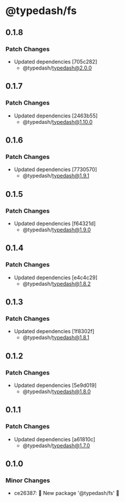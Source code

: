 # @typedash/fs

## 0.1.8

### Patch Changes

- Updated dependencies [705c282]
  - @typedash/typedash@2.0.0

## 0.1.7

### Patch Changes

- Updated dependencies [2463b55]
  - @typedash/typedash@1.10.0

## 0.1.6

### Patch Changes

- Updated dependencies [7730570]
  - @typedash/typedash@1.9.1

## 0.1.5

### Patch Changes

- Updated dependencies [f64321d]
  - @typedash/typedash@1.9.0

## 0.1.4

### Patch Changes

- Updated dependencies [e4c4c29]
  - @typedash/typedash@1.8.2

## 0.1.3

### Patch Changes

- Updated dependencies [1f8302f]
  - @typedash/typedash@1.8.1

## 0.1.2

### Patch Changes

- Updated dependencies [5e9d019]
  - @typedash/typedash@1.8.0

## 0.1.1

### Patch Changes

- Updated dependencies [a61810c]
  - @typedash/typedash@1.7.0

## 0.1.0

### Minor Changes

- ce26387: 📁 New package '@typedash/fs' 🚀
